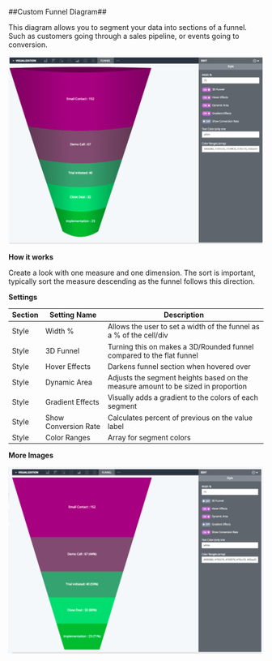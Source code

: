 ##Custom Funnel Diagram##

This diagram allows you to segment your data into sections of a funnel. Such as customers going through a sales pipeline, or events going to conversion. 

![funnel image](../images/funnel.png "Funnel Visualization")

**How it works**

Create a look with one measure and one dimension. The sort is important, typically sort the measure descending as the funnel follows this direction.

**Settings**

| Section | Setting Name | Description |
|---------|--------------|-------------|
| Style | Width % | Allows the user to set a width of the funnel as a % of the cell/div |
| Style | 3D Funnel | Turning this on makes a 3D/Rounded funnel compared to the flat funnel |
| Style | Hover Effects | Darkens funnel section when hovered over |
| Style | Dynamic Area | Adjusts the segment heights based on the measure amount to be sized in proportion |
| Style | Gradient Effects | Visually adds a gradient to the colors of each segment |
| Style | Show Conversion Rate | Calculates percent of previous on the value label |
| Style | Color Ranges | Array for segment colors | 


**More Images**

![funnel image](../images/funnel2.png "Funnel Visualization")
